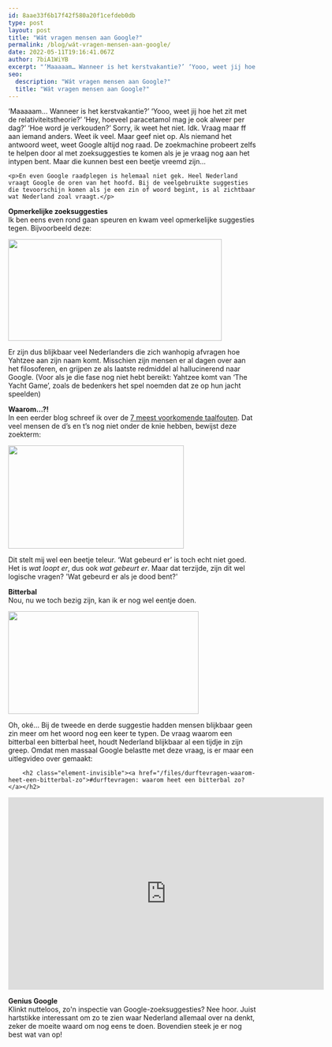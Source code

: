 ```yaml
---
id: 8aae33f6b17f42f580a20f1cefdeb0db
type: post
layout: post
title: "Wát vragen mensen aan Google?"
permalink: /blog/wát-vragen-mensen-aan-google/
date: 2022-05-11T19:16:41.067Z
author: 7biA1WiYB
excerpt: "‘Maaaaam… Wanneer is het kerstvakantie?’ ‘Yooo, weet jij hoe het zit met de relativiteitstheorie?’ ‘Hey, hoeveel paracetamol mag je ook alweer per dag?’ ‘Hoe word je verkouden?’ Sorry, ik weet het niet. Idk. Vraag maar ff aan iemand anders. Weet ik veel. Maar geef niet op. Als niemand het antwoord weet, weet Google altijd nog raad. De zoekmachine probeert zelfs te helpen door al met zoeksuggesties te komen als je je vraag nog aan het intypen bent. Maar die kunnen best een beetje vreemd zijn...  "
seo:
  description: "Wát vragen mensen aan Google?"
  title: "Wát vragen mensen aan Google?"
---
```

‘Maaaaam… Wanneer is het kerstvakantie?’ ‘Yooo, weet jij hoe het zit met de relativiteitstheorie?’ ‘Hey, hoeveel paracetamol mag je ook alweer per dag?’ ‘Hoe word je verkouden?’ Sorry, ik weet het niet. Idk. Vraag maar ff aan iemand anders. Weet ik veel. Maar geef niet op. Als niemand het antwoord weet, weet Google altijd nog raad. De zoekmachine probeert zelfs te helpen door al met zoeksuggesties te komen als je je vraag nog aan het intypen bent. Maar die kunnen best een beetje vreemd zijn...  

    <p>En even Google raadplegen is helemaal niet gek. Heel Nederland vraagt Google de oren van het hoofd. Bij de veelgebruikte suggesties die tevoorschijn komen als je een zin of woord begint, is al zichtbaar wat Nederland zoal vraagt.</p>
<p><strong>Opmerkelijke zoeksuggesties</strong><br>Ik ben eens even rond gaan speuren en kwam veel opmerkelijke suggesties tegen. Bijvoorbeeld deze:</p>
<p><div class="media media-element-container media-default"><div id="file-6483" class="file file-image file-image-png">

        
  
  <div class="content">
    <img height="206" width="433" class="media-element file-default" src="https://original.sevendays.nl/sites/default/files/1%20screen1.png" alt="">  </div>

  
</div>
</div>
<p>Er zijn dus blijkbaar veel Nederlanders die zich wanhopig afvragen hoe Yahtzee aan zijn naam komt. Misschien zijn mensen er al dagen over aan het filosoferen, en grijpen ze als laatste redmiddel al hallucinerend naar Google. (Voor als je die fase nog niet hebt bereikt: Yahtzee komt van ‘The Yacht Game’, zoals de bedenkers het spel noemden dat ze op hun jacht speelden)</p>
<p><strong>Waarom…?!</strong><br>In een eerder blog schreef ik over de <a href="https://original.sevendays.nl/taalfouten">7 meest voorkomende taalfouten</a>. Dat veel mensen de d’s en t’s nog niet onder de knie hebben, bewijst deze zoekterm:</p>
<p><div class="media media-element-container media-default"><div id="file-6480" class="file file-image file-image-png">

        
  
  <div class="content">
    <img height="209" width="356" class="media-element file-default" src="https://original.sevendays.nl/sites/default/files/screen3.png" alt="">  </div>

  
</div>
</div>
<p>Dit stelt mij wel een beetje teleur. ‘Wat gebeurd er’ is toch echt niet goed. Het is <em>wat loopt er</em>, dus ook <em>wat gebeurt er</em>. Maar dat terzijde, zijn dit wel logische vragen? 'Wat gebeurd er als je dood bent?'</p>
<p><strong>Bitterbal</strong><br>Nou, nu we toch bezig zijn, kan ik er nog wel eentje doen.</p>
<p><div class="media media-element-container media-default"><div id="file-6482" class="file file-image file-image-png">

        
  
  <div class="content">
    <img height="208" width="386" class="media-element file-default" src="https://original.sevendays.nl/sites/default/files/screen2_0.png" alt="">  </div>

  
</div>
</div>
<p>Oh, oké… Bij de tweede en derde suggestie hadden mensen blijkbaar geen zin meer om het woord nog een keer te typen. De vraag waarom een bitterbal een bitterbal heet, houdt Nederland blijkbaar al een tijdje in zijn greep. Omdat men massaal Google belastte met deze vraag, is er maar een uitlegvideo over gemaakt:</p>
<p><div class="media media-element-container media-default"><div id="file-6484" class="file file-video file-video-youtube">

        <h2 class="element-invisible"><a href="/files/durftevragen-waarom-heet-een-bitterbal-zo">#durftevragen: waarom heet een bitterbal zo?</a></h2>
    
  
  <div class="content">
    <div class="media-youtube-video media-element file-default media-youtube-1">
  <iframe class="media-youtube-player" width="640" height="390" title="#durftevragen: waarom heet een bitterbal zo?" src="https://www.youtube.com/embed/37poWRLPiwY?wmode=opaque&controls=" name="#durftevragen: waarom heet een bitterbal zo?" frameborder="0" allowfullscreen="">Video van #durftevragen: waarom heet een bitterbal zo?</iframe>
</div>
  </div>

  
</div>
</div>
<p><strong>Genius Google</strong><br>Klinkt nutteloos, zo'n inspectie van Google-zoeksuggesties? Nee hoor. Juist hartstikke interessant om zo te zien waar Nederland allemaal over na denkt, zeker de moeite waard om nog eens te doen. Bovendien steek je er nog best wat van op!</p>  
